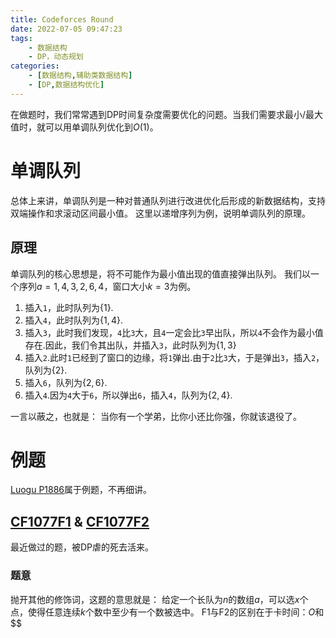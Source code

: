 ```yaml
---
title: Codeforces Round
date: 2022-07-05 09:47:23
tags:
	- 数据结构
	- DP，动态规划
categories:
	- [数据结构,辅助类数据结构]
	- [DP,数据结构优化]
---
```

在做题时，我们常常遇到DP时间复杂度需要优化的问题。当我们需要求最小/最大值时，就可以用单调队列优化到$O(1)$。

# 单调队列
总体上来讲，单调队列是一种对普通队列进行改进优化后形成的新数据结构，支持双端操作和求滚动区间最小值。
这里以递增序列为例，说明单调队列的原理。
## 原理
单调队列的核心思想是，将不可能作为最小值出现的值直接弹出队列。
我们以一个序列$a=1,4,3,2,6,4$，窗口大小$k=3$为例。

1. 插入`1`，此时队列为$\{1\}$.
2. 插入`4`，此时队列为$\{1,4\}$.
3. 插入`3`，此时我们发现，`4`比`3`大，且`4`一定会比`3`早出队，所以`4`不会作为最小值存在.因此，我们令其出队，并插入`3`，此时队列为$\{1,3\}$
4. 插入`2`.此时`1`已经到了窗口的边缘，将`1`弹出.由于`2`比`3`大，于是弹出`3`，插入`2`，队列为$\{2\}$.
5. 插入`6`，队列为$\{2,6\}$.
6. 插入`4`.因为`4`大于`6`，所以弹出`6`，插入`4`，队列为$\{2,4\}$.

一言以蔽之，也就是：
	当你有一个学弟，比你小还比你强，你就该退役了。

# 例题
[Luogu P1886](https://www.luogu.com.cn/problem/P1886)属于例题，不再细讲。
## [CF1077F1](https://codeforces.com/contest/1077/problem/F1) & [CF1077F2](https://codeforces.com/contest/1077/problem/F2)
最近做过的题，被DP虐的死去活来。

### 题意
抛开其他的修饰词，这题的意思就是：
给定一个长队为$n$的数组$a$，可以选$x$个点，使得任意连续$k$个数中至少有一个数被选中。
F1与F2的区别在于卡时间：$O$和$$